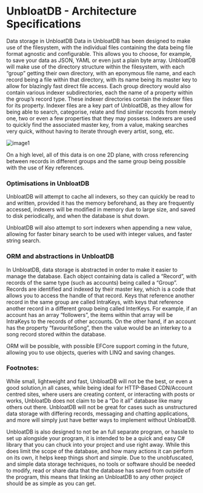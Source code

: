 # UnbloatDB - Architecture Specifications

Data storage in UnbloatDB
Data in UnbloatDB has been designed to make use of the filesystem, with the individual files containing the data being file format agnostic and configurable. This allows you to choose, for example, to save your data as JSON, YAML or even just a plain byte array. UnbloatDB will make use of the directory structure within the filesystem, with each “group” getting their own directory, with an eponymous file name, and each record being a file within that directory, with its name being its master key to allow for blazingly fast direct file access. Each group directory would also contain various indexer subdirectories, each the name of a property within the group’s record type. These indexer directories contain the indexer files for its property. Indexer files are a key part of UnbloatDB, as they allow for being able to search, categorise, relate and find similar records from merely one, two or even a few properties that they may possess. Indexers are used to quickly find the associated master key, from a value, making searches very quick, without having to iterate through every artist, song, etc.

![image1](https://user-images.githubusercontent.com/73035340/203779698-965d8de1-fdcb-4db0-b032-719bf7fc6c10.png)
 
On a high level, all of this data is on one 2D plane, with cross referencing between records in different groups and the same group being possible with the use of Key references.

### Optimisations in UnbloatDB
UnbloatDB will attempt to cache all indexers, so they can quickly be read to and written, provided it has the memory beforehand, as they are frequently accessed, indexers will be modified in memory due to large size, and saved to disk periodically, and when the database is shut down.

UnbloatDB will also attempt to sort indexers when appending a new value, allowing for faster binary search to be used with integer values, and faster string search.

### ORM and abstractions in UnbloatDB
In UnbloatDB, data storage is abstracted in order to make it easier to manage the database. Each object containing data is called a “Record”, with records of the same type (such as accounts) being called a “Group”. Records are identified and indexed by their master key, which is a code that allows you to access the handle of that record. Keys that reference another record in the same group are called IntraKeys, with keys that reference another record in a different group being called InterKeys. For example, if an account has an array “followers”, the items within that array will be IntraKeys to the records of other accounts. On the other hand, if an account has the property “favouriteSong”, then the value would be an interkey to a song record stored within the database.

ORM will be possible, with possible EFCore support coming in the future, allowing you to use objects, queries with LINQ and saving changes.

### Footnotes:
While small, lightweight and fast, UnbloatDB will not be the best, or even a good solution,in all cases, while being ideal for HTTP-Based CDN/Account centred sites, where users are creating content, or interacting with posts or works, UnbloatDb does not claim to be a “Do it all” database like many others out there. UnbloatDB will not be great for cases such as unstructured data storage with differing records, messaging and chatting applications, and more will simply just have better ways to implement without UnbloatDB.

UnbloatDB is also designed to not be an full separate program, or hassle to set up alongside your program, it is intended to be a quick and easy C# library that you can chuck into your project and use right away. While this does limit the scope of the database, and how many actions it can perform on its own, it helps keep things short and simple. Due to the unobfuscated, and simple data storage techniques, no tools or software should be needed to modify, read or share data that the database has saved from outside of the program, this means that linking an UnbloatDB to any other project should be as simple as you can get.
